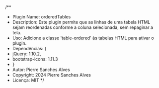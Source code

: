 /**
 * Plugin Name: orderedTables
 * Description: Este plugin permite que as linhas de uma tabela HTML sejam reordenadas conforme a coluna selecionada, sem repaginar a tela.
 * Uso: Adicione a classe 'table-ordered' às tabelas HTML para ativar o plugin.
 * Dependências: {
 *   jQuery: 1.10.2,
 *   bootstrap-icons: 1.11.3
 * }
 * Autor: Pierre Sanches Alves
 * Copyright: 2024 Pierre Sanches Alves
 * Licença: MIT
 */
